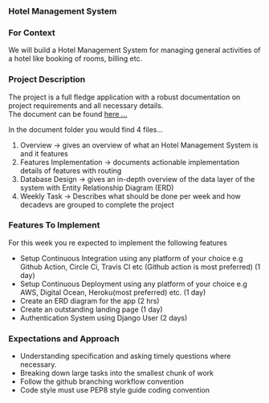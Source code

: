 ### Hotel Management System

### For Context

We will build a Hotel Management System for managing general activities of a hotel like booking of rooms, billing etc.

### Project Description

The project is a full fledge application with a robust documentation on project requirements and all necessary details. <br/>
The document can be found  [here ...](https://drive.google.com/drive/u/1/folders/13KFOdmKH1catI1kH9KtUZp5YSTqe3PAy)

In the document folder you would find 4 files...

1. Overview → gives an overview of what an Hotel Management System is and it features
2. Features Implementation → documents actionable implementation details of features with routing
3. Database Design → gives an in-depth overview of the data layer of the system with Entity Relationship Diagram (ERD)
4. Weekly Task → Describes what should be done per week and how decadevs are grouped to complete the project

### Features To Implement

For this week you re expected to implement the following features

- Setup Continuous Integration using any platform of your choice e.g Github Action, Circle Ci, Travis CI etc (Github action is most preferred) (1 day)
- Setup Continuous Deployment using any platform of your choice e.g AWS, Digital Ocean, Heroku(most preferred) etc. (1 day)
- Create an ERD diagram for the app (2 hrs)
- Create an outstanding landing page (1 day)
- Authentication System using Django User (2 days) 

### Expectations and Approach

- Understanding specification and asking timely questions where necessary.
- Breaking down large tasks into the smallest chunk of work
- Follow the github branching workflow convention
- Code style must use PEP8 style guide coding convention
